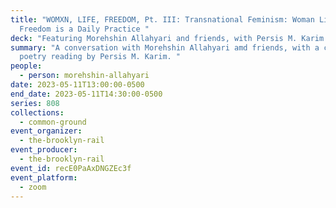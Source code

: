 ```yaml
---
title: "WOMXN, LIFE, FREEDOM, Pt. III: Transnational Feminism: Woman Life
  Freedom is a Daily Practice "
deck: "Featuring Morehshin Allahyari and friends, with Persis M. Karim "
summary: "A conversation with Morehshin Allahyari amd friends, with a concluding
  poetry reading by Persis M. Karim. "
people:
  - person: morehshin-allahyari
date: 2023-05-11T13:00:00-0500
end_date: 2023-05-11T14:30:00-0500
series: 808
collections:
  - common-ground
event_organizer:
  - the-brooklyn-rail
event_producer:
  - the-brooklyn-rail
event_id: recE0PaAxDNGZEc3f
event_platform:
  - zoom
---
```


